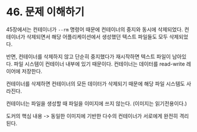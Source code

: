 # 46. 문제 이해하기

45장에서는 컨테이너가 `--rm` 명령어 때문에 컨테이너의 중지와 동시에 삭제되었다. 컨테이너가 삭제되면서 해당 어플리케이션에서 생성했던 텍스트 파일들도 모두 삭제되었다.

반면, 컨테이너를 삭제하지 않고 단순히 중지했다가 재시작하면 텍스트 파일이 남아있다. 파일 시스템이 컨테이너 내부에 있기 때문이다. 컨테이너는 데이터를 read-write 레이어에 저장한다.

컨테이너를 삭제하면 컨테이너의 모든 데이터가 삭제되기 때문에 해당 파일 시스템도 사라진다. 

컨테이너는 파일을 생성할 때 파일을 이미지에 쓰지 않는다. (이미지는 읽기전용이다.)

도커의 핵심 내용 -> 동일한 이미지에 기반한 다수의 컨테이너가 서로에게 완전히 격리된다.

